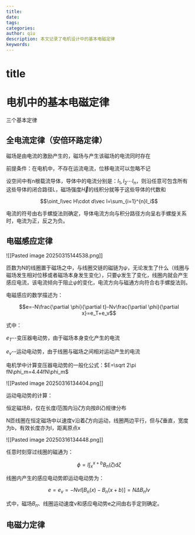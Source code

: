 ```yaml
---
title: 
date: 
tags: 
categories: 
author: qiu
description: 本文记录了电机设计中的基本电磁定律
keywords:
---
```


# title
# 电机中的基本电磁定律

三个基本定律

## 全电流定律（安倍环路定律）

磁场是由电流的激励产生的，磁场与产生该磁场的电流同时存在

前提条件：在电机中，不存在运流电流，位移电流可以忽略不记

设空间中有n根载流导体，导体中的电流分别是：$I_1,I_2\cdots I_n$，则沿任意可包含所有这些导体的闭合路径L，磁场强度$\vec H$的线积分就等于这些导体的代数和

$$\oint_l\vec H\cdot d\vec l=\sum_{i=1}^{n}I_i$$

电流的符号由右手螺旋法则确定，导体电流方向与积分路径方向呈右手螺旋关系时，电流为正，反之为负。

## 电磁感应定律

![[Pasted image 20250315144538.png]]

匝数为N的线圈置于磁场之中，与线圈交链的磁链为$\psi$，无论发生了什么（线圈与磁场发生相对位移或者磁场本身发生变化），只要$\psi$发生了变化，线圈内就会产生感应电流，该电流倾向于阻止$\psi$的变化，电流方向与磁通方向符合右手螺旋法则。

电磁感应的数学描述为：

$$e=-N\frac{\partial \phi}{\partial t}-Nv\frac{\partial \phi}{\partial x}=e_T+e_v$$

式中：

$e_T$--变压器电动势，由于磁场本身变化产生的电流

$e_v$--运动电动势，由于线圈与磁场之间相对运动产生的电流

电机学中计算变压器电动势的一般化公式：$E=\sqrt 2\pi fN\phi_m=4.44fN\phi_m$

![[Pasted image 20250316134404.png]]

运动电动势的计算：

恒定磁场B，仅在长度$l$范围内沿$\zeta$方向按$B\left(\zeta\right)$规律分布

N匝线圈在恒定磁场中以速度v沿着$\zeta$方向运动，线圈两边平行，但与$\zeta$垂直，宽度为b，有效长度亦为l，距离原点x

![[Pasted image 20250316134448.png]]

任意时刻穿过线圈的磁通为：

$$\phi=l\int_x^{x+b}B_n\left(\zeta\right)\mathrm d\zeta$$

线圈内产生的感应电动势即运动电动势为：

$$e=e_v=-Nvl\left[B_n\left(x\right)-B_n\left(x+b\right)\right]=N\Delta B_nlv$$

式中，磁场$B_n$、线圈运动速度v和感应电动势e之间由右手定则确定。 

## 电磁力定律



